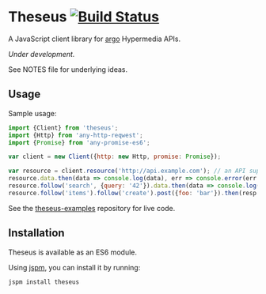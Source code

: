 # Theseus [![Build Status](https://travis-ci.org/argo-rest/theseus.svg?branch=master)](https://travis-ci.org/argo-rest/theseus)

A JavaScript client library for [argo](https://github.com/argo-rest/spec) Hypermedia APIs.

*Under development.*

See NOTES file for underlying ideas.


## Usage

Sample usage:

``` javascript
import {Client} from 'theseus';
import {Http} from 'any-http-reqwest';
import {Promise} from 'any-promise-es6';

var client = new Client({http: new Http, promise: Promise});

var resource = client.resource('http://api.example.com'); // an API supporting argo
resource.data.then(data => console.log(data), err => console.error(err.stack));
resource.follow('search', {query: '42'}).data.then(data => console.log(data));
resource.follow('items').follow('create').post({foo: 'bar'}).then(resp => console.log(resp));
```

See the [theseus-examples](https://github.com/argo-rest/theseus-examples) repository for live code.


## Installation

Theseus is available as an ES6 module.

Using [jspm](https://jspm.io/), you can install it by running:

```
jspm install theseus
```
